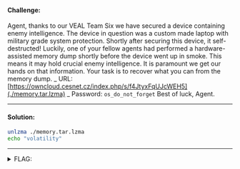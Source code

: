 #### Challenge:

Agent, thanks to our VEAL Team Six we have secured a device containing enemy intelligence. The device in question was a custom made laptop with military grade system protection. Shortly after securing this device, it self-destructed! Luckily, one of your fellow agents had performed a hardware-assisted memory dump shortly before the device went up in smoke. This means it may hold crucial enemy intelligence. It is paramount we get our hands on that information. Your task is to recover what you can from the memory dump. _ URL: [https://owncloud.cesnet.cz/index.php/s/f4JtyxFqUJcWEH5](./memory.tar.lzma) _ Password: `os_do_not_forget` Best of luck, Agent.

---

#### Solution:

```bash
unlzma ./memory.tar.lzma
echo "volatility"
```

---

<details><summary>FLAG:</summary>

```
CT18-TBbe-kkDK-Kui3-f9NB
```

</details>

